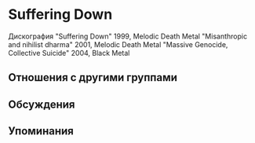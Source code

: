 # Suffering Down

Дискография
"Suffering Down" 1999, Melodic Death Metal
"Misanthropic and nihilist dharma" 2001, Melodic Death Metal
"Massive Genocide, Collective Suicide" 2004, Black Metal

## Отношения с другими группами


## Обсуждения


## Упоминания

